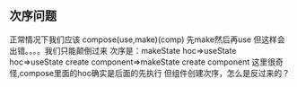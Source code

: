 
## 次序问题

正常情况下我们应该
compose(use,make)(comp)
先make然后再use
但这样会出错。。。。我们只能颠倒过来
次序是：makeState hoc=>useState hoc=>useState create component=>makeState create component
这里很奇怪,compose里面的hoc确实是后面的先执行
但组件创建次序，怎么是反过来的？
